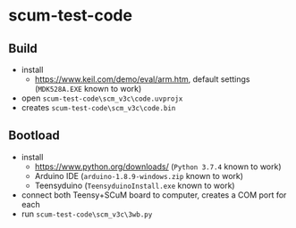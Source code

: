 # scum-test-code

## Build

* install
    * https://www.keil.com/demo/eval/arm.htm, default settings (`MDK528A.EXE` known to work)
* open `scum-test-code\scm_v3c\code.uvprojx`
* creates `scum-test-code\scm_v3c\code.bin`

## Bootload

* install
    * https://www.python.org/downloads/ (`Python 3.7.4` known to work)
    * Arduino IDE (`arduino-1.8.9-windows.zip` known to work)
    * Teensyduino (`TeensyduinoInstall.exe` known to work)
* connect both Teensy+SCuM board to computer, creates a COM port for each
* run `scum-test-code\scm_v3c\3wb.py`
